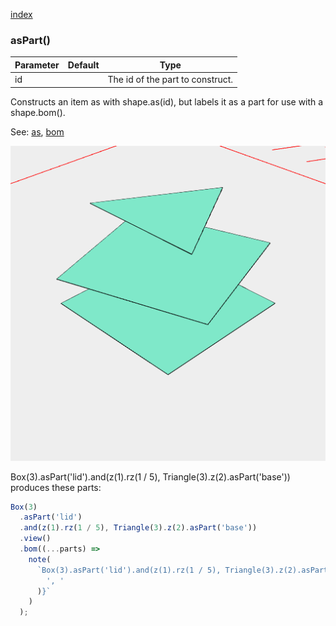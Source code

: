 [index](../../nb/api/index.md)
### asPart()
Parameter|Default|Type
---|---|---
id||The id of the part to construct.

Constructs an item as with shape.as(id), but labels it as a part for use with a shape.bom().

See: [as](../../nb/api/as.nb), [bom](#https://raw.githubusercontent.com/jsxcad/JSxCAD/master/nb/api/bom.md)

![Image](asPart.md.$2.png)

Box(3).asPart('lid').and(z(1).rz(1 / 5), Triangle(3).z(2).asPart('base')) produces these parts:

```JavaScript
Box(3)
  .asPart('lid')
  .and(z(1).rz(1 / 5), Triangle(3).z(2).asPart('base'))
  .view()
  .bom((...parts) =>
    note(
      `Box(3).asPart('lid').and(z(1).rz(1 / 5), Triangle(3).z(2).asPart('base')) produces these parts: ${parts.join(
        ', '
      )}`
    )
  );
```
